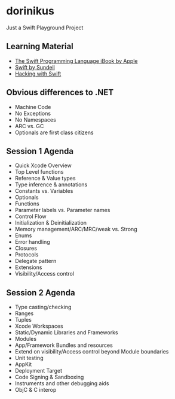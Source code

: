 # dorinikus

Just a Swift Playground Project

## Learning Material
* [The Swift Programming Language iBook by Apple](https://books.apple.com/book/the-swift-programming-language-swift-5-7/id881256329)
* [Swift by Sundell](https://www.swiftbysundell.com/)
* [Hacking with Swift](https://www.hackingwithswift.com/)

## Obvious differences to .NET
* Machine Code
* No Exceptions
* No Namespaces
* ARC vs. GC
* Optionals are first class citizens

## Session 1 Agenda
* Quick Xcode Overview
* Top Level functions
* Reference & Value types
* Type inference & annotations
* Constants vs. Variables
* Optionals
* Functions
* Parameter labels vs. Parameter names
* Control Flow
* Initialization & Deinitialization
* Memory management/ARC/MRC/weak vs. Strong
* Enums
* Error handling
* Closures
* Protocols
* Delegate pattern
* Extensions
* Visibility/Access control

## Session 2 Agenda
* Type casting/checking
* Ranges
* Tuples
* Xcode Workspaces
* Static/Dynamic Libraries and Frameworks
* Modules
* App/Framework Bundles and resources
* Extend on visibility/Access control beyond Module boundaries
* Unit testing
* AppKit
* Deployment Target
* Code Signing & Sandboxing
* Instruments and other debugging aids
* ObjC & C interop
